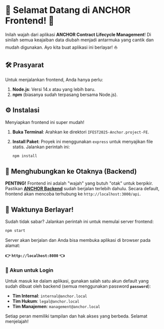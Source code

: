 # 🚀 Selamat Datang di ANCHOR Frontend! 🚀

Inilah wajah dari aplikasi **ANCHOR Contract Lifecycle Management**! Di sinilah semua keajaiban data diubah menjadi antarmuka yang cantik dan mudah digunakan. Ayo kita buat aplikasi ini berlayar! ⛵️

## 🛠️ Prasyarat

Untuk menjalankan frontend, Anda hanya perlu:

1.  **Node.js**: Versi 14.x atau yang lebih baru.
2.  **npm** (biasanya sudah terpasang bersama Node.js).

## ⚙️ Instalasi

Menyiapkan frontend ini super mudah!

1.  **Buka Terminal**: Arahkan ke direktori `IFEST2025-Anchor.project-FE`.

2.  **Install Paket**: Proyek ini menggunakan `express` untuk menyajikan file statis. Jalankan perintah ini:

    ```bash
    npm install
    ```

## 🧠 Menghubungkan ke Otaknya (Backend)

**PENTING!** Frontend ini adalah "wajah" yang butuh "otak" untuk berpikir. Pastikan **[ANCHOR Backend](../IFEST2025-Anchor.project-BE/README.md)** sudah berjalan terlebih dahulu. Secara default, frontend akan mencoba terhubung ke `http://localhost:3000/api`.

## 🚀 Waktunya Berlayar!

Sudah tidak sabar? Jalankan perintah ini untuk memulai server frontend:

```bash
npm start
```

Server akan berjalan dan Anda bisa membuka aplikasi di browser pada alamat:

**👉 `http://localhost:8080` 👈**

### 🔑 Akun untuk Login

Untuk masuk ke dalam aplikasi, gunakan salah satu akun default yang sudah dibuat oleh backend (semua menggunakan password **`password`**):

-   **Tim Internal**: `internal@anchor.local`
-   **Tim Hukum**: `legal@anchor.local`
-   **Tim Manajemen**: `management@anchor.local`

Setiap peran memiliki tampilan dan hak akses yang berbeda. Selamat menjelajah!